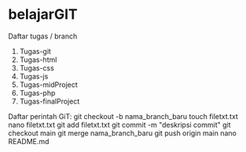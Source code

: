 # belajarGIT
Daftar tugas / branch
 1. Tugas-git
 2. Tugas-html
 3. Tugas-css
 4. Tugas-js
 5. Tugas-midProject
 6. Tugas-php
 7. Tugas-finalProject

 Daftar perintah GiT:
git checkout -b nama_branch_baru
touch filetxt.txt
nano filetxt.txt
git add filetxt.txt
git commit -m "deskripsi commit"
git checkout main
git merge nama_branch_baru
git push origin main
nano README.md 
